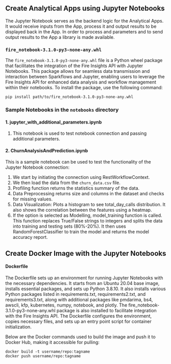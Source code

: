 

## Create Analytical Apps using Jupyter Notebooks
The Jupyter Notebook serves as the backend logic for the Analytical Apps. It would receive inputs from the App, process it and output results to be displayed back in the App. In order to process and parameters and to send output results to the App a library is made available.

### `fire_notebook-3.1.0-py3-none-any.whl`

The `fire_notebook-3.1.0-py3-none-any.whl` file is a Python wheel package that facilitates the integration of the Fire Insights API with Jupyter Notebooks. This package allows for seamless data transmission and interaction between Sparkflows and Jupyter, enabling users to leverage the Fire Insights API for enhanced data analysis and workflow management within their notebooks. To install the package, use the following command:

```
pip install path/to/fire_notebook-3.1.0-py3-none-any.whl
```

### Sample Notebooks in the `notebooks` directory

#### 1. jupyter_with_additional_parameters.ipynb
1. This notebook is used to test notebook connection and passing additional parameters.

   
#### 2. ChurnAnalysisAndPrediction.ipynb
This is a sample notebook can be used to test the functionality of the Jupyter Notebook connection: 
1. We start by initiating the connection using RestWorkflowContext.
2. We then load the data from the `churn_data.csv` file.
3. Profiling function returns the statistics summary of the data.
4. Data Preprocessing returns size and columns in the dataset and checks for missing values.
5. Data Visualization: Plots a histogram to see total_day_calls distribution. It also shows the correlation between the features using a heatmap.
6. If the option is selected as Modelling, model_training function is called. This function replaces True/False strings to integers and splits the data into training and testing sets (80%-20%). It then uses RandomForestClassifier to train the model and returns the model accuracy report. 





## Create Docker Image with the Jupyter Notebooks

#### Dockerfile

The Dockerfile sets up an environment for running Jupyter Notebooks with the necessary dependencies. It starts from an Ubuntu 20.04 base image, installs essential packages, and sets up Python 3.8.10. It also installs various Python packages listed in requirements.txt, requirements2.txt, and requirements3.txt, along with additional packages like pmdarima, bs4, awscli, kfp, kubernetes, numpy, notebook, and plotly. The fire_notebook-3.1.0-py3-none-any.whl package is also installed to facilitate integration with the Fire Insights API. The Dockerfile configures the environment, copies necessary files, and sets up an entry point script for container initialization.

Below are the Docker commands used to build the image and push it to Docker Hub, making it accessible for pulling:

```
docker build -t username/repo:tagname
docker push username/repo:tagname
```
